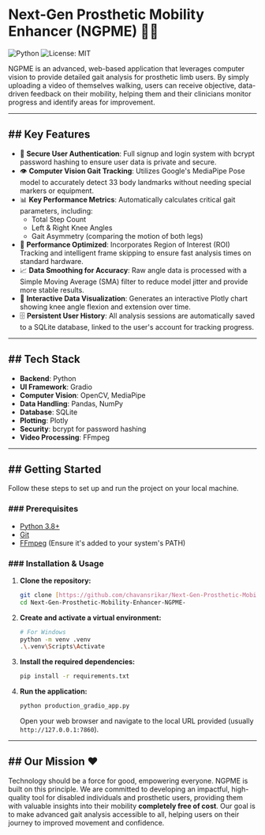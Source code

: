 # Next-Gen Prosthetic Mobility Enhancer (NGPME) 🚶‍♂️

![Python](https://img.shields.io/badge/python-3.8+-blue.svg)
![License: MIT](https://img.shields.io/badge/License-MIT-yellow.svg)

NGPME is an advanced, web-based application that leverages computer vision to provide detailed gait analysis for prosthetic limb users. By simply uploading a video of themselves walking, users can receive objective, data-driven feedback on their mobility, helping them and their clinicians monitor progress and identify areas for improvement.



---
## ## Key Features

* 🔐 **Secure User Authentication**: Full signup and login system with bcrypt password hashing to ensure user data is private and secure.
* 👁️ **Computer Vision Gait Tracking**: Utilizes Google's MediaPipe Pose model to accurately detect 33 body landmarks without needing special markers or equipment.
* 📊 **Key Performance Metrics**: Automatically calculates critical gait parameters, including:
    * Total Step Count
    * Left & Right Knee Angles
    * Gait Asymmetry (comparing the motion of both legs)
* 🚀 **Performance Optimized**: Incorporates Region of Interest (ROI) Tracking and intelligent frame skipping to ensure fast analysis times on standard hardware.
* 📈 **Data Smoothing for Accuracy**: Raw angle data is processed with a Simple Moving Average (SMA) filter to reduce model jitter and provide more stable results.
* 🎨 **Interactive Data Visualization**: Generates an interactive Plotly chart showing knee angle flexion and extension over time.
* 🗄️ **Persistent User History**: All analysis sessions are automatically saved to a SQLite database, linked to the user's account for tracking progress.

---
## ## Tech Stack

* **Backend**: Python
* **UI Framework**: Gradio
* **Computer Vision**: OpenCV, MediaPipe
* **Data Handling**: Pandas, NumPy
* **Database**: SQLite
* **Plotting**: Plotly
* **Security**: bcrypt for password hashing
* **Video Processing**: FFmpeg

---
## ## Getting Started

Follow these steps to set up and run the project on your local machine.

### ### Prerequisites

* [Python 3.8+](https://www.python.org/downloads/)
* [Git](https://git-scm.com/downloads)
* [FFmpeg](https://ffmpeg.org/download.html) (Ensure it's added to your system's PATH)

### ### Installation & Usage

1.  **Clone the repository:**
    ```bash
    git clone [https://github.com/chavansrikar/Next-Gen-Prosthetic-Mobility-Enhancer-NGPME-.git](https://github.com/chavansrikar/Next-Gen-Prosthetic-Mobility-Enhancer-NGPME-.git)
    cd Next-Gen-Prosthetic-Mobility-Enhancer-NGPME-
    ```

2.  **Create and activate a virtual environment:**
    ```bash
    # For Windows
    python -m venv .venv
    .\.venv\Scripts\Activate
    ```

3.  **Install the required dependencies:**
    ```bash
    pip install -r requirements.txt
    ```

4.  **Run the application:**
    ```bash
    python production_gradio_app.py
    ```
    Open your web browser and navigate to the local URL provided (usually `http://127.0.0.1:7860`).

---
## ## Our Mission ❤️

Technology should be a force for good, empowering everyone. NGPME is built on this principle. We are committed to developing an impactful, high-quality tool for disabled individuals and prosthetic users, providing them with valuable insights into their mobility **completely free of cost**. Our goal is to make advanced gait analysis accessible to all, helping users on their journey to improved movement and confidence.
